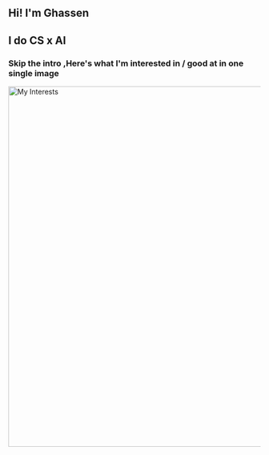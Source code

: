 ## Hi! I'm Ghassen
## I do CS x AI
### Skip the intro ,Here's what I'm interested in / good at in one single image

<img src="grid_output2.gif" width="1080" height="720" alt="My Interests">
